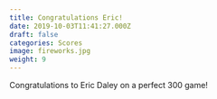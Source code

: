 ```yaml
---
title: Congratulations Eric!
date: 2019-10-03T11:41:27.000Z
draft: false
categories: Scores
image: fireworks.jpg
weight: 9
---
```


Congratulations to Eric Daley on a perfect 300 game!